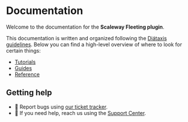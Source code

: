# Documentation

Welcome to the documentation for the **Scaleway Fleeting plugin**.

This documentation is written and organized following the [Diátaxis guidelines](https://diataxis.fr/). Below you can find a high-level overview of where to look for certain things:

- [Tutorials](tutorials)
- [Guides](guides)
- [Reference](reference)

## Getting help

- :bug: Report bugs using [our ticket tracker](https://github.com/aslafy-z/gitlab-fleeting-plugin-scaleway/issues/new).
- :raising_hand: If you need help, reach us using the [Support Center](https://www.scaleway.com/en/contact/).
